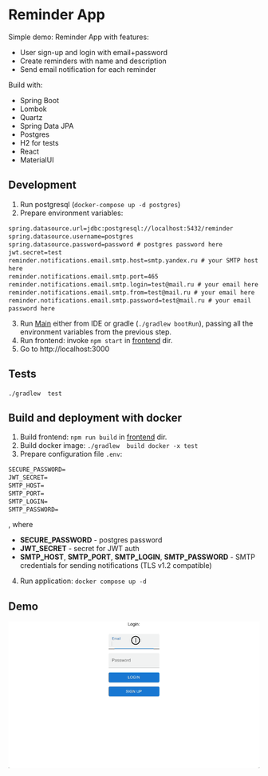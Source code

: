 # Reminder App

Simple demo: Reminder App with features:
* User sign-up and login with email+password
* Create reminders with name and description
* Send email notification for each reminder

Build with:
* Spring Boot
* Lombok
* Quartz
* Spring Data JPA
* Postgres
* H2 for tests
* React
* MaterialUI

## Development

1. Run postgresql (``docker-compose up -d postgres``)
2. Prepare environment variables:
```
spring.datasource.url=jdbc:postgresql://localhost:5432/reminder
spring.datasource.username=postgres
spring.datasource.password=password # postgres password here
jwt.secret=test
reminder.notifications.email.smtp.host=smtp.yandex.ru # your SMTP host here
reminder.notifications.email.smtp.port=465
reminder.notifications.email.smtp.login=test@mail.ru # your email here
reminder.notifications.email.smtp.from=test@mail.ru # your email here
reminder.notifications.email.smtp.password=test@mail.ru # your email password here
```
3. Run [Main](./src/main/java/io/shuvalov/test/reminder/Main.java) either from IDE or gradle (``./gradlew bootRun``),
passing all the environment variables from the previous step.
4. Run frontend: invoke ``npm start`` in [frontend](./frontend) dir.
5. Go to http://localhost:3000

## Tests

```
./gradlew  test
```

## Build and deployment with docker

1. Build frontend: ``npm run build``  in [frontend](./frontend) dir.
2. Build docker image: ``./gradlew  build docker -x test``
3. Prepare configuration file ``.env``:
```
SECURE_PASSWORD=
JWT_SECRET=
SMTP_HOST=
SMTP_PORT=
SMTP_LOGIN=
SMTP_PASSWORD=
```
, where 
* **SECURE_PASSWORD** - postgres password
* **JWT_SECRET** - secret for JWT auth
* **SMTP_HOST**, **SMTP_PORT**, **SMTP_LOGIN**, **SMTP_PASSWORD** - SMTP credentials for sending notifications (TLS v1.2 compatible)
4. Run application: ``docker compose up -d``

## Demo

![demo](./reminder_demo.gif)
